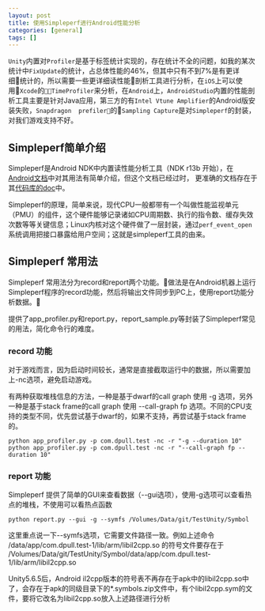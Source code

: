 ```yaml
---
layout: post
title: 使用Simpleperf进行Android性能分析
categories: [general]
tags: []
---
```


`Unity`内置对`Profiler`是基于标签统计实现的，存在统计不全的问题，如我的某次统计中`FixUpdate`的统计，占总体性能的46%，但其中只有不到7%是有更详细统计的，所以需要一些更详细读性能剖析工具进行分析，在`iOS`上可以使用`Xcode`的`TimeProfiler`来分析，在`Android`上，`AndroidStudio`内置的性能剖析工具主要是针对Java应用，第三方的有`Intel Vtune Amplifier`的Android版安装失败，`Snapdragon  prefiler`的`Sampling Capture`是对`Simpleperf`的封装，对我们游戏支持不好。

## Simpleperf简单介绍

Simpleperf是Android NDK中内置读性能分析工具（NDK r13b 开始），在[Android文档](https://developer.android.com/ndk/guides/simpleperf.html)中对其用法有简单介绍，但这个文档已经过时，
更准确的文档存在于其[代码库的doc](https://android.googlesource.com/platform/system/extras/+/master/simpleperf/doc/)中。

Simpleperf的原理，简单来说，现代CPU一般都带有一个叫做性能监视单元（PMU）的组件，这个硬件能够记录诸如CPU周期数、执行的指令数、缓存失效次数等等关键信息；Linux内核对这个硬件做了一层封装，通过`perf_event_open`系统调用把接口暴露给用户空间；这就是simpleperf工具的由来。

## Simpleperf 常用法

Simpleperf 常用法分为record和report两个功能。做法是在Android机器上运行Simpleperf程序的record功能，然后将输出文件同步到PC上，使用report功能分析数据。

提供了app_profiler.py和report.py，report_sample.py等封装了Simpleperf常见的用法，简化命令行的难度。

### record 功能
对于游戏而言，因为启动时间较长，通常是直接截取运行中的数据，所以需要加上-nc选项，避免启动游戏。

有两种获取堆栈信息的方法，一种是基于dwarf的call graph 使用 -g 选项，另外一种是基于stack frame的call graph 使用 --call-graph fp 选项。不同的CPU支持的类型不同，优先尝试基于dwarf的，如果不支持，再尝试基于stack frame的。

    python app_profiler.py -p com.dpull.test -nc -r "-g --duration 10"
    python app_profiler.py -p com.dpull.test -nc -r "--call-graph fp --duration 10"

### report 功能

Simpleperf 提供了简单的GUI来查看数据（--gui选项），使用-g选项可以查看热点的堆栈，不使用可以看热点函数

    python report.py --gui -g --symfs /Volumes/Data/git/TestUnity/Symbol

这里重点说一下--symfs选项，它需要文件路径一致。例如上述命令 /data/app/com.dpull.test-1/lib/arm/libil2cpp.so 的符号文件要存在于 /Volumes/Data/git/TestUnity/Symbol/data/app/com.dpull.test-1/lib/arm/libil2cpp.so

Unity5.6.5后，Android il2cpp版本的符号表不再存在于apk中的libil2cpp.so中了，会存在于apk的同级目录下的*.symbols.zip文件中，有个libil2cpp.sym的文件，要将它改名为libil2cpp.so放入上述路径进行分析


